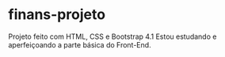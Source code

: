 # finans-projeto
Projeto feito com HTML, CSS e Bootstrap 4.1
Estou estudando e aperfeiçoando a parte básica do Front-End.

